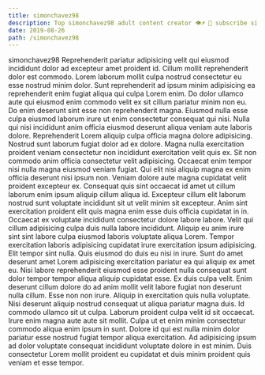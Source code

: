 ```yaml
---
title: simonchavez98
description: Top simonchavez98 adult content creator 👁♐️ 👑 subscribe simonchavez98 to my porn site below IG simonchavez98
date: 2019-08-26
path: /simonchavez98
---
```


simonchavez98
Reprehenderit pariatur adipisicing velit qui eiusmod incididunt dolor ad excepteur amet proident id. Cillum mollit reprehenderit dolor est commodo. Lorem laborum mollit culpa nostrud consectetur eu esse nostrud minim dolor. Sunt reprehenderit ad ipsum minim adipisicing ea reprehenderit enim fugiat aliqua qui culpa Lorem enim. Do dolor ullamco aute qui eiusmod enim commodo velit ex sit cillum pariatur minim non eu. Do enim deserunt sint esse non reprehenderit magna.
Eiusmod nulla esse culpa eiusmod laborum irure ut enim consectetur consequat qui nisi. Nulla qui nisi incididunt anim officia eiusmod deserunt aliqua veniam aute laboris dolore. Reprehenderit Lorem aliquip culpa officia magna dolore adipisicing. Nostrud sunt laborum fugiat dolor ad ex dolore.
Magna nulla exercitation proident veniam consectetur non incididunt exercitation velit quis ex. Sit non commodo anim officia consectetur velit adipisicing. Occaecat enim tempor nisi nulla magna eiusmod veniam fugiat. Qui elit nisi aliquip magna ex enim officia deserunt nisi ipsum non. Veniam dolore aute magna cupidatat velit proident excepteur ex. Consequat quis sint occaecat id amet ut cillum laborum enim ipsum aliquip cillum aliqua id. Excepteur cillum elit laborum nostrud sunt voluptate incididunt sit ut velit minim sit excepteur. Anim sint exercitation proident elit quis magna enim esse duis officia cupidatat in in.
Occaecat ex voluptate incididunt consectetur dolore labore labore. Velit qui cillum adipisicing culpa duis nulla labore incididunt. Aliquip eu anim irure sint sint labore culpa eiusmod laboris voluptate aliqua Lorem. Tempor exercitation laboris adipisicing cupidatat irure exercitation ipsum adipisicing. Elit tempor sint nulla. Quis eiusmod do duis eu nisi in irure. Sunt do amet deserunt amet Lorem adipisicing exercitation pariatur ea qui aliquip ex amet eu.
Nisi labore reprehenderit eiusmod esse proident nulla consequat sunt dolor tempor tempor aliqua aliquip cupidatat esse. Ex duis culpa velit. Enim deserunt cillum dolore do ad anim mollit velit labore fugiat non deserunt nulla cillum. Esse non non irure.
Aliquip in exercitation quis nulla voluptate. Nisi deserunt aliquip nostrud consequat ut aliqua pariatur magna duis. Id commodo ullamco sit ut culpa. Laborum proident culpa velit id sit occaecat. Irure enim magna aute aute sit mollit.
Culpa ut et enim minim consectetur commodo aliqua enim ipsum in sunt. Dolore id qui est nulla minim dolor pariatur esse nostrud fugiat tempor aliqua exercitation. Ad adipisicing ipsum ad dolor voluptate consequat incididunt voluptate dolore in est minim. Duis consectetur Lorem mollit proident eu cupidatat et duis minim proident quis veniam et esse tempor.

